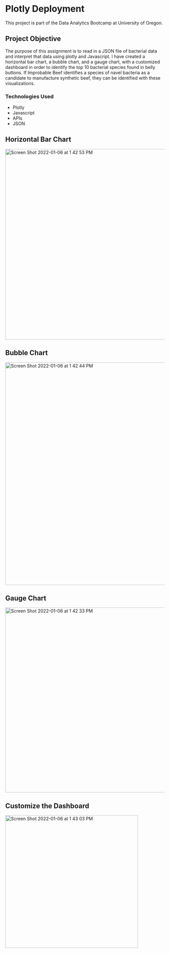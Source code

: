 # Plotly Deployment

This project is part of the Data Analytics Bootcamp at University of Oregon.

## Project Objective
The purpose of this assignment is to read in a JSON file of bacterial data and interpret that data using plotly and Javascript. I have created a horizontal bar chart, a bubble chart, and a gauge chart, with a customized dashboard in order to identify the top 10 bacterial species found in belly buttons. If Improbable Beef identifies a species of navel bacteria as a candidate to manufacture synthetic beef, they can be identified with these visualizations. 

### Technologies Used
- Plotly
- Javascript
- APIs
- JSON

## Horizontal Bar Chart
<img width="602" alt="Screen Shot 2022-01-06 at 1 42 53 PM" src="https://user-images.githubusercontent.com/85920136/148456306-e8215455-142e-4389-acb6-0d5ce1b646b9.png">



## Bubble Chart
<img width="703" alt="Screen Shot 2022-01-06 at 1 42 44 PM" src="https://user-images.githubusercontent.com/85920136/148456351-993ed7a1-eab8-478f-acec-c7342283f48e.png">



## Gauge Chart
<img width="584" alt="Screen Shot 2022-01-06 at 1 42 33 PM" src="https://user-images.githubusercontent.com/85920136/148456366-d23c727b-b6dc-45eb-b1a9-e246b5a19e73.png">



## Customize the Dashboard

<img width="419" alt="Screen Shot 2022-01-06 at 1 43 03 PM" src="https://user-images.githubusercontent.com/85920136/148456372-a41769d7-a060-4d21-96ba-2b1514d97a85.png">

